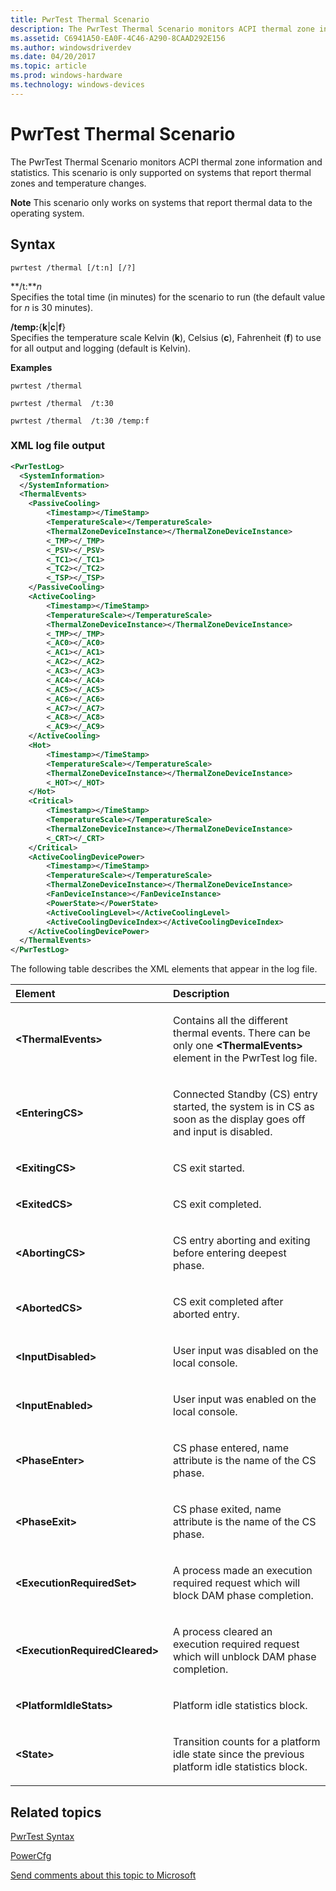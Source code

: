 ```yaml
---
title: PwrTest Thermal Scenario
description: The PwrTest Thermal Scenario monitors ACPI thermal zone information and statistics.
ms.assetid: C6941A50-EA0F-4C46-A290-8CAAD292E156
ms.author: windowsdriverdev
ms.date: 04/20/2017
ms.topic: article
ms.prod: windows-hardware
ms.technology: windows-devices
---
```


# PwrTest Thermal Scenario


The PwrTest Thermal Scenario monitors ACPI thermal zone information and statistics. This scenario is only supported on systems that report thermal zones and temperature changes.

**Note**  This scenario only works on systems that report thermal data to the operating system.

 

## <span id="Syntax"></span><span id="syntax"></span><span id="SYNTAX"></span>Syntax


```
pwrtest /thermal [/t:n] [/?] 
```

<span id="_t_n"></span><span id="_T_N"></span>**/t:***n*  
Specifies the total time (in minutes) for the scenario to run (the default value for *n* is 30 minutes).

<span id="_temp_kcf"></span><span id="_TEMP_KCF"></span>**/temp:**{**k**|**c**|**f**}  
Specifies the temperature scale Kelvin (**k**), Celsius (**c**), Fahrenheit (**f**) to use for all output and logging (default is Kelvin).

**Examples**

```
pwrtest /thermal  
```

```
pwrtest /thermal  /t:30
```

```
pwrtest /thermal  /t:30 /temp:f
```

### <span id="XML_log_file_output"></span><span id="xml_log_file_output"></span><span id="XML_LOG_FILE_OUTPUT"></span>XML log file output

```XML
<PwrTestLog>
  <SystemInformation>
  </SystemInformation>
  <ThermalEvents> 
    <PassiveCooling>
        <Timestamp></TimeStamp>
        <TemperatureScale></TemperatureScale>
        <ThermalZoneDeviceInstance></ThermalZoneDeviceInstance>
        <_TMP></_TMP>
        <_PSV></_PSV>
        <_TC1></_TC1>
        <_TC2></_TC2>
        <_TSP></_TSP>
    </PassiveCooling>
    <ActiveCooling>
        <Timestamp></TimeStamp>
        <TemperatureScale></TemperatureScale>
        <ThermalZoneDeviceInstance></ThermalZoneDeviceInstance>
        <_TMP></_TMP>
        <_AC0></_AC0>
        <_AC1></_AC1>
        <_AC2></_AC2>
        <_AC3></_AC3>
        <_AC4></_AC4>
        <_AC5></_AC5>
        <_AC6></_AC6>
        <_AC7></_AC7>
        <_AC8></_AC8>
        <_AC9></_AC9>
    </ActiveCooling>
    <Hot>
        <Timestamp></TimeStamp>
        <TemperatureScale></TemperatureScale>
        <ThermalZoneDeviceInstance></ThermalZoneDeviceInstance>
        <_HOT></_HOT>
    </Hot>
    <Critical>
        <Timestamp></TimeStamp>
        <TemperatureScale></TemperatureScale>
        <ThermalZoneDeviceInstance></ThermalZoneDeviceInstance>
        <_CRT></_CRT>
    </Critical>
    <ActiveCoolingDevicePower>
        <Timestamp></TimeStamp>
        <TemperatureScale></TemperatureScale>
        <ThermalZoneDeviceInstance></ThermalZoneDeviceInstance>
        <FanDeviceInstance></FanDeviceInstance>
        <PowerState></PowerState>
        <ActiveCoolingLevel></ActiveCoolingLevel>
        <ActiveCoolingDeviceIndex></ActiveCoolingDeviceIndex>
    </ActiveCoolingDevicePower>
  </ThermalEvents>
</PwrTestLog> 
```

The following table describes the XML elements that appear in the log file.

<table>
<colgroup>
<col width="50%" />
<col width="50%" />
</colgroup>
<thead>
<tr class="header">
<th align="left">Element</th>
<th align="left">Description</th>
</tr>
</thead>
<tbody>
<tr class="odd">
<td align="left"><strong>&lt;ThermalEvents&gt;</strong></td>
<td align="left"><p>Contains all the different thermal events. There can be only one <strong>&lt;ThermalEvents&gt;</strong> element in the PwrTest log file.</p></td>
</tr>
<tr class="even">
<td align="left"><strong>&lt;EnteringCS&gt;</strong></td>
<td align="left"><p>Connected Standby (CS) entry started, the system is in CS as soon as the display goes off and input is disabled.</p></td>
</tr>
<tr class="odd">
<td align="left"><strong>&lt;ExitingCS&gt;</strong></td>
<td align="left"><p>CS exit started.</p></td>
</tr>
<tr class="even">
<td align="left"><strong>&lt;ExitedCS&gt;</strong></td>
<td align="left"><p>CS exit completed.</p></td>
</tr>
<tr class="odd">
<td align="left"><strong>&lt;AbortingCS&gt;</strong></td>
<td align="left"><p>CS entry aborting and exiting before entering deepest phase.</p></td>
</tr>
<tr class="even">
<td align="left"><strong>&lt;AbortedCS&gt;</strong></td>
<td align="left"><p>CS exit completed after aborted entry.</p></td>
</tr>
<tr class="odd">
<td align="left"><strong>&lt;InputDisabled&gt;</strong></td>
<td align="left"><p>User input was disabled on the local console.</p></td>
</tr>
<tr class="even">
<td align="left"><strong>&lt;InputEnabled&gt;</strong></td>
<td align="left"><p>User input was enabled on the local console.</p></td>
</tr>
<tr class="odd">
<td align="left"><strong>&lt;PhaseEnter&gt;</strong></td>
<td align="left"><p>CS phase entered, name attribute is the name of the CS phase.</p></td>
</tr>
<tr class="even">
<td align="left"><strong>&lt;PhaseExit&gt;</strong></td>
<td align="left"><p>CS phase exited, name attribute is the name of the CS phase.</p></td>
</tr>
<tr class="odd">
<td align="left"><strong>&lt;ExecutionRequiredSet&gt;</strong></td>
<td align="left"><p>A process made an execution required request which will block DAM phase completion.</p></td>
</tr>
<tr class="even">
<td align="left"><strong>&lt;ExecutionRequiredCleared&gt;</strong></td>
<td align="left"><p>A process cleared an execution required request which will unblock DAM phase completion.</p></td>
</tr>
<tr class="odd">
<td align="left"><strong>&lt;PlatformIdleStats&gt;</strong></td>
<td align="left"><p>Platform idle statistics block.</p></td>
</tr>
<tr class="even">
<td align="left"><strong>&lt;State&gt;</strong></td>
<td align="left"><p>Transition counts for a platform idle state since the previous platform idle statistics block.</p></td>
</tr>
</tbody>
</table>

 

## <span id="related_topics"></span>Related topics


[PwrTest Syntax](pwrtest-syntax.md)

[PowerCfg](http://go.microsoft.com/fwlink/p/?linkid=294568)

 

 

[Send comments about this topic to Microsoft](mailto:wsddocfb@microsoft.com?subject=Documentation%20feedback%20[devtest\devtest]:%20PwrTest%20Thermal%20Scenario%20%20RELEASE:%20%2811/17/2016%29&body=%0A%0APRIVACY%20STATEMENT%0A%0AWe%20use%20your%20feedback%20to%20improve%20the%20documentation.%20We%20don't%20use%20your%20email%20address%20for%20any%20other%20purpose,%20and%20we'll%20remove%20your%20email%20address%20from%20our%20system%20after%20the%20issue%20that%20you're%20reporting%20is%20fixed.%20While%20we're%20working%20to%20fix%20this%20issue,%20we%20might%20send%20you%20an%20email%20message%20to%20ask%20for%20more%20info.%20Later,%20we%20might%20also%20send%20you%20an%20email%20message%20to%20let%20you%20know%20that%20we've%20addressed%20your%20feedback.%0A%0AFor%20more%20info%20about%20Microsoft's%20privacy%20policy,%20see%20http://privacy.microsoft.com/default.aspx. "Send comments about this topic to Microsoft")





